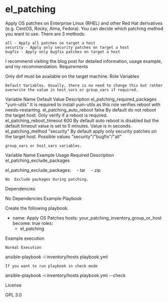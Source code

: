 # el_patching
Apply OS patches on Enterprise Linux (RHEL) and other Red Hat derivatives (e.g. CentOS, Rocky, Alma, Fedora). You can decide which patching method you want to use. There are 3 methods:

    all - Apply all patches on target a host
    security - Apply only security patches on target a host
    bugfix - Apply only bugfix patches on target a host

I recommend visiting the blog post for detailed information, usage example, and my recommendation.
Requirements

Only dnf must be available on the target machine.
Role Variables

    Default Variables. Usually, there is no need to change this but rather overwrite the value in host_vars or group_vars if required.

Variable Name 	Default Value 	Description
el_patching_required_packages 	"yum-utils" 	It is required to install yum-utils as this role verifies reboot with needs-restarting.
el_patching_auto_reboot 	false 	By default do not reboot the target host. Only verify if a reboot is required.
el_patching_reboot_timeout 	600 	By default auto reboot is disabled but the default timeout value is set to 5 minutes. Value is in seconds.
el_patching_method 	"security" 	By default apply only security patches on the target host. Possible values "security"/"bugfix"/"all"

    group_vars or host_vars variables.

Variable Name 	Example Usage 	Required 	Description
el_patching_exclude_packages 	

el_patching_exclude_packages:
 - tar
 - zip

	No 	Exclude packages during patching.
Dependencies

No Dependencies
Example Playbook

Create the following playbook.

- name: Apply OS Patches
  hosts: your_patching_inventory_group_or_host
  become: true
  roles:
    - el_patching

Example execution

    Normal Execution

ansible-playbook -i inventory/hosts playbook.yml

    If you want to run playbook in check mode

ansible-playbook -i inventory/hosts playbook.yml --check

License

GPL 3.0
